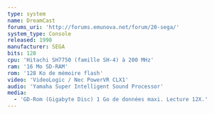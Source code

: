 ```yaml
---
type: system
name: DreamCast
forums_uri: 'http://forums.emunova.net/forum/20-sega/'
system_type: Console
released: 1998
manufacturer: SEGA
bits: 128
cpu: 'Hitachi SH7750 (famille SH-4) à 200 MHz'
ram: '16 Mo SD-RAM'
rom: '128 Ko de mémoire flash'
video: 'VideoLogic / Nec PowerVR CLX1'
audio: 'Yamaha Super Intelligent Sound Processor'
media:
  - 'GD-Rom (Gigabyte Disc) 1 Go de données maxi. Lecture 12X.'
---
```

